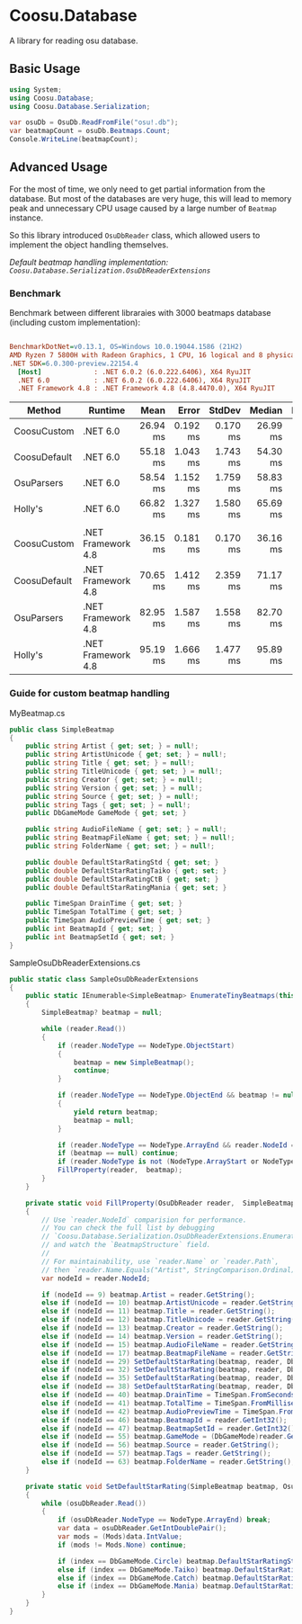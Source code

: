 # Coosu.Database
A library for reading osu database.

## Basic Usage
```cs
using System;
using Coosu.Database;
using Coosu.Database.Serialization;

var osuDb = OsuDb.ReadFromFile("osu!.db");           
var beatmapCount = osuDb.Beatmaps.Count;
Console.WriteLine(beatmapCount);
```

## Advanced Usage
For the most of time, we only need to get partial information from the database. But most of the databases are very huge, this will lead to memory peak and unnecessary CPU usage caused by a large number of `Beatmap` instance.

So this library introduced `OsuDbReader` class, which allowed users to implement the object handling themselves.

*Default beatmap handling implementation: `Coosu.Database.Serialization.OsuDbReaderExtensions`*

### Benchmark
Benchmark between different libraraies with 3000 beatmaps database (including custom implementation):
``` ini

BenchmarkDotNet=v0.13.1, OS=Windows 10.0.19044.1586 (21H2)
AMD Ryzen 7 5800H with Radeon Graphics, 1 CPU, 16 logical and 8 physical cores
.NET SDK=6.0.300-preview.22154.4
  [Host]             : .NET 6.0.2 (6.0.222.6406), X64 RyuJIT
  .NET 6.0           : .NET 6.0.2 (6.0.222.6406), X64 RyuJIT
  .NET Framework 4.8 : .NET Framework 4.8 (4.8.4470.0), X64 RyuJIT


```
| Method       | Runtime            |     Mean |    Error |   StdDev |   Median | Ratio | RatioSD | Allocated |
| ------------ | ------------------ | -------: | -------: | -------: | -------: | ----: | ------: | --------: |
| CoosuCustom  | .NET 6.0           | 26.94 ms | 0.192 ms | 0.170 ms | 26.99 ms |  0.48 |    0.02 |     22 MB |
| CoosuDefault | .NET 6.0           | 55.18 ms | 1.043 ms | 1.743 ms | 54.30 ms |  1.00 |    0.00 |     52 MB |
| OsuParsers   | .NET 6.0           | 58.54 ms | 1.152 ms | 1.759 ms | 58.83 ms |  1.06 |    0.05 |     55 MB |
| Holly's      | .NET 6.0           | 66.82 ms | 1.327 ms | 1.580 ms | 65.69 ms |  1.20 |    0.04 |     60 MB |
|              |                    |          |          |          |          |       |         |           |
| CoosuCustom  | .NET Framework 4.8 | 36.15 ms | 0.181 ms | 0.170 ms | 36.16 ms |  0.52 |    0.02 |     22 MB |
| CoosuDefault | .NET Framework 4.8 | 70.65 ms | 1.412 ms | 2.359 ms | 71.17 ms |  1.00 |    0.00 |     53 MB |
| OsuParsers   | .NET Framework 4.8 | 82.95 ms | 1.587 ms | 1.558 ms | 82.70 ms |  1.20 |    0.06 |     55 MB |
| Holly's      | .NET Framework 4.8 | 95.19 ms | 1.666 ms | 1.477 ms | 95.89 ms |  1.38 |    0.07 |     61 MB |


### Guide for custom beatmap handling

MyBeatmap.cs
```cs
public class SimpleBeatmap
{
    public string Artist { get; set; } = null!;
    public string ArtistUnicode { get; set; } = null!;
    public string Title { get; set; } = null!;
    public string TitleUnicode { get; set; } = null!;
    public string Creator { get; set; } = null!;
    public string Version { get; set; } = null!;
    public string Source { get; set; } = null!;
    public string Tags { get; set; } = null!;
    public DbGameMode GameMode { get; set; }

    public string AudioFileName { get; set; } = null!;
    public string BeatmapFileName { get; set; } = null!;
    public string FolderName { get; set; } = null!;

    public double DefaultStarRatingStd { get; set; }
    public double DefaultStarRatingTaiko { get; set; }
    public double DefaultStarRatingCtB { get; set; }
    public double DefaultStarRatingMania { get; set; }

    public TimeSpan DrainTime { get; set; }
    public TimeSpan TotalTime { get; set; }
    public TimeSpan AudioPreviewTime { get; set; }
    public int BeatmapId { get; set; }
    public int BeatmapSetId { get; set; }
}
```

SampleOsuDbReaderExtensions.cs
```cs
public static class SampleOsuDbReaderExtensions
{
    public static IEnumerable<SimpleBeatmap> EnumerateTinyBeatmaps(this OsuDbReader reader)
    {
        SimpleBeatmap? beatmap = null;

        while (reader.Read())
        {
            if (reader.NodeType == NodeType.ObjectStart)
            {
                beatmap = new SimpleBeatmap();
                continue;
            }

            if (reader.NodeType == NodeType.ObjectEnd && beatmap != null)
            {
                yield return beatmap;
                beatmap = null;
            }

            if (reader.NodeType == NodeType.ArrayEnd && reader.NodeId == 7) yield break;
            if (beatmap == null) continue;
            if (reader.NodeType is not (NodeType.ArrayStart or NodeType.KeyValue)) continue;
            FillProperty(reader,  beatmap);
        }
    }

    private static void FillProperty(OsuDbReader reader,  SimpleBeatmap beatmap)
    {
        // Use `reader.NodeId` comparision for performance.
        // You can check the full list by debugging
        // `Coosu.Database.Serialization.OsuDbReaderExtensions.EnumerateBeatmaps`,
        // and watch the `BeatmapStructure` field.
        // 
        // For maintainability, use `reader.Name` or `reader.Path`,
        // then `reader.Name.Equals("Artist", StringComparison.Ordinal)`
        var nodeId = reader.NodeId;

        if (nodeId == 9) beatmap.Artist = reader.GetString();
        else if (nodeId == 10) beatmap.ArtistUnicode = reader.GetString();
        else if (nodeId == 11) beatmap.Title = reader.GetString();
        else if (nodeId == 12) beatmap.TitleUnicode = reader.GetString();
        else if (nodeId == 13) beatmap.Creator = reader.GetString();
        else if (nodeId == 14) beatmap.Version = reader.GetString();
        else if (nodeId == 15) beatmap.AudioFileName = reader.GetString();
        else if (nodeId == 17) beatmap.BeatmapFileName = reader.GetString();
        else if (nodeId == 29) SetDefaultStarRating(beatmap, reader, DbGameMode.Circle);
        else if (nodeId == 32) SetDefaultStarRating(beatmap, reader, DbGameMode.Taiko);
        else if (nodeId == 35) SetDefaultStarRating(beatmap, reader, DbGameMode.Catch);
        else if (nodeId == 38) SetDefaultStarRating(beatmap, reader, DbGameMode.Mania);
        else if (nodeId == 40) beatmap.DrainTime = TimeSpan.FromSeconds(reader.GetInt32());
        else if (nodeId == 41) beatmap.TotalTime = TimeSpan.FromMilliseconds(reader.GetInt32());
        else if (nodeId == 42) beatmap.AudioPreviewTime = TimeSpan.FromMilliseconds(reader.GetInt32());
        else if (nodeId == 46) beatmap.BeatmapId = reader.GetInt32();
        else if (nodeId == 47) beatmap.BeatmapSetId = reader.GetInt32();
        else if (nodeId == 55) beatmap.GameMode = (DbGameMode)reader.GetByte();
        else if (nodeId == 56) beatmap.Source = reader.GetString();
        else if (nodeId == 57) beatmap.Tags = reader.GetString();
        else if (nodeId == 63) beatmap.FolderName = reader.GetString();
    }

    private static void SetDefaultStarRating(SimpleBeatmap beatmap, OsuDbReader osuDbReader, DbGameMode index)
    {
        while (osuDbReader.Read())
        {
            if (osuDbReader.NodeType == NodeType.ArrayEnd) break;
            var data = osuDbReader.GetIntDoublePair();
            var mods = (Mods)data.IntValue;
            if (mods != Mods.None) continue;

            if (index == DbGameMode.Circle) beatmap.DefaultStarRatingStd = data.DoubleValue;
            else if (index == DbGameMode.Taiko) beatmap.DefaultStarRatingTaiko = data.DoubleValue;
            else if (index == DbGameMode.Catch) beatmap.DefaultStarRatingCtB = data.DoubleValue;
            else if (index == DbGameMode.Mania) beatmap.DefaultStarRatingMania = data.DoubleValue;
        }
    }
}
```

